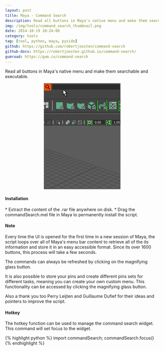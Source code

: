 ```yaml
---
layout: post
title: Maya - Command Search
description: Read all buttons in Maya's native menu and make them searchable and executable.
img: /img/tools/command_search_thumbnail.png
date: 2014-10-19 10:24:00
category: tools
tag: [tool, python, maya, pyside]
github: https://github.com/robertjoosten/command-search
github-docs: https://robertjoosten.github.io/command-search/
gumroad: https://gum.co/command-search
---
```

<p class="justify">Read all buttons in Maya's native menu and make them searchable and executable.</p>

<p align="center"><img src="/img/tools/command_search_demo.gif"/></p>

<h4>Installation</h4> 
* Extract the content of the .rar file anywhere on disk.
* Drag the commandSearch.mel file in Maya to permanently install the script.

<h4>Note</h4>
<p class="justify">Every time the UI is opened for the first time in a new session of Maya, the script loops over all of Maya's menu bar content to retrieve all of the its information and store it in an easy accessible format. Since its over 1600 buttons, this process will take a few seconds.</p>

<p class="justify">The commands can always be refreshed by clicking on the magnifying glass button.</p>

<p class="justify">It is also possible to store your pins and create different pins sets for different tasks, meaning you can create your own custom menu. This functionality can be accessed by clicking the magnifying glass button.</p>

<p class="justify">Also a thank you too Perry Leijten and Guillaume Dufief for their ideas and pointers to improve the script.</p>

<h4>Hotkey</h4>
<p class="justify">The hotkey function can be used to manage the command search widget. This command will set focus to the widget.</p>
{% highlight python %}
import commandSearch; commandSearch.focus()
{% endhighlight %}